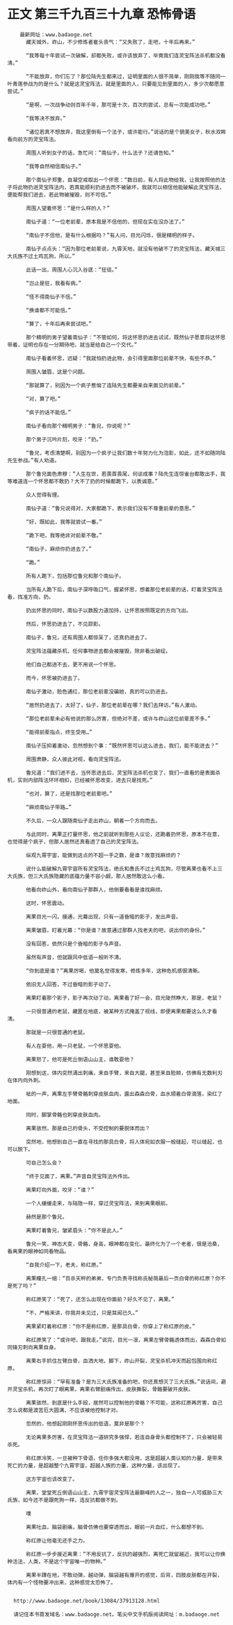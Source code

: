 # 正文 第三千九百三十九章 恐怖骨语
        最新网址：www.badaoge.net
          藏天城外，岞山，不少修炼者崔头丧气：“又失败了，走吧，十年后再来。”
      
          “我等每十年尝试一次破解，却都失败，或许该放弃了，毕竟我们连灵宝阵法杀机都没看清。”
      
          “不能放弃，你们忘了？那位陆先生都来过，证明里面的人很不简单，刚刚我等不随同一叶青莲参战为的是什么？就是这灵宝阵法，就是里面的人，只要能见到里面的人，多少次都愿意尝试。”
      
          “是啊，一次战争动则百年千年，那可是十次，百次的尝试，总有一次能成功吧。”
      
          “我等决不放弃。”
      
          “诸位若真不想放弃，我这里倒有一个法子，或许能行。”说话的是个貌美女子，秋水双眸看向前方的灵宝阵法。
      
          周围人听到女子的话，急忙问：“南仙子，什么法子？还请告知。”
      
          “我等自然相信南仙子。”
      
          那个南仙子郑重，自凝空戒取出一个怀思：“数日前，有人将此物给我，让我按照他的法子将此物扔进灵宝阵法内，若真能顺利扔进去而不被破坏，我就可以相信他能破解此灵宝阵法，便能帮我们进去，若此物被摧毁，则不可信。”
      
          周围人望着怀思：“是什么样的人？”
      
          南仙子道：“一位老前辈，原本我是不信他的，但现在实在没办法了。”
      
          “南仙子不信他，是有什么根据吗？”有人问，目光闪烁，很是精明的样子。
      
          南仙子点点头：“因为那位老前辈说，九霄天地，就没有他破不了的灵宝阵法，藏天城三大氏族不过土鸡瓦狗，所以。”
      
          此话一出，周围人心沉入谷底：“狂徒。”
      
          “岂止是狂，我看有病。”
      
          “怪不得南仙子不信。”
      
          “换谁都不可能信。”
      
          “算了，十年后再来尝试吧。”
      
          那个精明的男子望着南仙子：“不管如何，将这怀思扔进去试试，既然仙子愿意将这怀思带着，证明也存在一分期待吧，就当是给自己一个交代。”
      
          南仙子看着怀思，迟疑：“我就怕扔进此物，会引得里面那位前辈不快，有些不恭。”
      
          周围人皱眉，这是个问题。
      
          “那就算了，别因为一个疯子惹恼了连陆先生都要亲自来面见的前辈。”
      
          “对，算了吧。”
      
          “疯子的话不能信。”
      
          南仙子看向那个精明男子：“鲁兄，你说呢？”
      
          那个男子沉吟片刻，咬牙：“扔。”
      
          “鲁兄，考虑清楚啊，别因为一个疯子让我们数十年努力化为泡影，如此，还不如随同陆先生参战。”有人劝道。
      
          那个鲁兄面色肃穆：“人生在世，若畏首畏尾，何谈成事？陆先生连惊雀台都敢出手，我等难道连一个怀思都不敢扔？大不了扔的时候都跪下，以表诚意。”
      
          众人觉得有理。
      
          南仙子道：“鲁兄说得对，大家都跪下，表示我们没有不尊重前辈的意思。”
      
          “好，既如此，我等就尝试一番。”
      
          “跪下吧，我等绝非对前辈不敬。”
      
          “南仙子，麻烦你扔进去了。”
      
          “跪。”
      
          所有人跪下，包括那位鲁兄和那个南仙子。
      
          当所有人跪下后，南仙子深呼吸口气，握紧怀思，想着那位老前辈的话，盯着灵宝阵法看，找准方向，扔。
      
          扔出怀思的同时，南仙子以数股力道加持，让怀思按照既定的方向飞出。
      
          然后，怀思扔进去了，不见踪影。
      
          南仙子，鲁兄，还有周围人都惊呆了，还真扔进去了。
      
          灵宝阵法蕴藏杀机，任何事物进去都会被摧毁，除非看出破绽。
      
          他们自己都进不去，更不用说一个怀思。
      
          而今，怀思被扔进去了。
      
          南仙子激动，脸色通红，那位老前辈没骗她，真的可以扔进去。
      
          “居然扔进去了，太好了，仙子，那位老前辈在哪？我们去拜访。”有人激动。
      
          “那位老前辈未必有他说的那么厉害，但绝对不差，或许与岞山这位前辈差不多。”
      
          “能得前辈指点，终生受用…”
      
          南仙子压抑着激动，忽然想到个事：“既然怀思可以这么进去，我们，能不能进去？”
      
          周围肃静，众人彼此对视，看向灵宝阵法。
      
          鲁兄道：“我们进不去，当怀思进去后，灵宝阵法杀机也变了，我们一直看的是表面杀机，实则内部阵法环环相扣，已经被怀思改变，进去只是找死。”
      
          “也对，算了，还是找那位老前辈吧。”
      
          “麻烦南仙子带路…”
      
          不久后，一众人跟随南仙子走出岞山，朝着一个方向而去。
      
          与此同时，离果正打量怀思，他之前就听到那些人议论，还跪着扔怀思，原本不在意，也觉得是个疯子，但那人居然还真看透了自己的灵宝阵法。
      
          纵观九霄宇宙，能做到这点的不超一手之数，是谁？故意找麻烦的？
      
          说什么能破解九霄宇宙所有灵宝阵法，绝氏和愚氏不过土鸡瓦狗，尽管离果也看不上三大氏族，但三大氏族隐藏的底蕴力量不容小觑，那人居然敢这么小看。
      
          他看向岞山外，看向南仙子那群人，他倒要看看是谁找麻烦。
      
          这时，怀思震动。
      
          离果目光一闪，接通，光幕出现，只有一道昏暗的影子，发出声音。
      
          离果皱眉，盯着光幕：“你是谁？故意通过那群人找老夫的吧，说出你的身份。”
      
          没有回答，依然只是个昏暗的影子与声音。
      
          虽然有声音，但就跟风中低语一般听不清。
      
          “你到底是谁？”离果厉喝，他莫名觉得发寒，修炼多年，这种危机感很清晰。
      
          依旧无人回答，不过昏暗的影子动了。
      
          离果盯着那个影子，影子再次动了动，离果看了好一会，目光陡然睁大，那是，老鼠？
      
          一只很普通的老鼠，藏匿在地底，被某种方式掩盖了视线，即便离果都要这么久才看清。
      
          那就是一只很普通的老鼠。
      
          有人在耍他，用一只老鼠，一个怀思耍他。
      
          离果怒了，他可是死丘倒语山山主，谁敢耍他？
      
          刚想到这，体内突然涌出刺痛，来自手臂，来自大腿，甚至来自脸颊，仿佛有无数利刃在体内向外刺。
      
          呲的一声，离果左手臂骨骼刺穿皮肤血肉，露出森森白骨，血水顺着白骨滴落，染红了地面。
      
          同时，脚掌骨骼也刺穿皮肤血肉。
      
          离果骇然，那是自己的骨头，不受控制的要脱体而出？
      
          突然地，他想到自己一直在寻找的那具白骨，将人体宛如衣服一般缝起，可以缝起，也可以脱下。
      
          可自己怎么会？
      
          “终于见面了，离果。”声音自灵宝阵法外传出。
      
          离果盯向外面，咬牙：“谁？”
      
          一个人缓缓走来，与陆隐一样，穿过灵宝阵法，来到离果眼前。
      
          赫然是那个鲁兄。
      
          离果盯着鲁兄，皱紧眉头：“你不是此人。”
      
          鲁兄一笑，神态大变，骨骼，身高，眼神都在变化，最终化为了一个老者，很是沧桑，看离果的眼神如同看物品。
      
          “自我介绍一下，老夫，称红原。”
      
          离果瞳孔一缩：“百杀天秤的弟弟，专门负责寻找称氏秘简最后一页白骨的称红原？你不是死了吗？”
      
          称红原笑了：“死了，还怎么出现在你面前？好久不见了，离果。”
      
          “不，严格来讲，你我并未见过，只是耳闻已久。”
      
          离果紧盯着称红原：“你不是称红原，是那具白骨，你穿上了称红原的皮。”
      
          称红原笑了：“或许吧，跟我走。”说完，目光一凛，离果左臂骨骼透体而出，森森白骨如同锋刃刺向离果自身。
      
          离果右手抓住左臂白骨，血洒大地，脚下，岞山开裂，灵宝杀机冲天而起包围向称红原。
      
          称红原惊异：“早有准备？是为三大氏族准备的吧，你还真想灭了三大氏族。”说话间，避开灵宝杀机，再次盯了眼离果，离果右臂剧痛传出，皮肤撕裂，骨骼要破开皮肤。
      
          离果骇然，到底是什么手段，居然可以控制他的骨骼？不可能，这称红原再厉害，自己怎么说都是渡苦厄大圆满，不应该被他控制才对。
      
          忽然的，他想起刚刚怀思传出的低语，莫非是那个？
      
          无论离果多厉害，在灵宝阵法一道研究多强悍，若连自身骨头都控制不了，只会被轻易杀死。
      
          称红原冷笑，一旦被种下骨语，任你多强大都没用，这是超越人类认知的力量，是带来死亡的力量，是超越整个九霄宇宙，超越人族的力量，这种力量，该出现了。
      
          这方宇宙也该改变了。
      
          离果，堂堂死丘倒语山山主，九霄宇宙灵宝阵法最巅峰的人之一，独自一人可威胁三大氏族，如今还不是跟死狗一样，连反抗都做不到。
      
          噗
      
          离果吐血，脑袋剧痛，脑骨仿佛也要穿透而出，眼前一片血红，什么都想不到。
      
          称红原让他毫无还手之力。
      
          称红原一步步接近离果：“不用反抗了，反抗的越强烈，离死亡就留越近，我可以让你换种活法，人类，不是这个宇宙唯一的物种。”
      
          离果半蹲在地，不敢动弹，越动弹，脑袋越有爆开的感觉，后背，四肢皮肤都在开裂，体内有一个怪物要冲出来，这种感觉太恐怖了。
      
      
      http://www.badaoge.net/book/13084/37913128.html
      
      请记住本书首发域名：www.badaoge.net。笔尖中文手机版阅读网址：m.badaoge.net